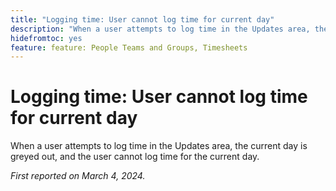 ```yaml
---
title: "Logging time: User cannot log time for current day"
description: "When a user attempts to log time in the Updates area, the current day is greyed out, and the user cannot log time for the current day."
hidefromtoc: yes
feature: feature: People Teams and Groups, Timesheets 
---
```


# Logging time: User cannot log time for current day

When a user attempts to log time in the Updates area, the current day is greyed out, and the user cannot log time for the current day.

_First reported on March 4, 2024._
